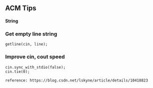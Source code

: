 ## ACM Tips

#### String
### Get empty line string
```
getline(cin, line);
```
### Improve cin, cout speed
```
cin.sync_with_stdio(false);
cin.tie(0);

reference: https://blog.csdn.net/lskyne/article/details/10418823
```